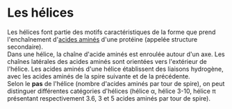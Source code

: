 # Les hélices
Les hélices font partie des motifs caractéristiques de la forme que prend l'enchaînement d'[acides aminés](lexicon-aminoacid) d'une protéine (appelée structure secondaire).  
Dans une hélice, la chaîne d'acide aminés est enroulée autour d'un axe. Les chaînes latérales des acides aminés sont orientées vers l'extérieur de l'hélice. Les acides aminés d'une hélice établissent des liaisons hydrogène, avec les acides aminés de la spire suivante et de la précédente.  
Selon le **pas** de l'hélice (nombre d'acides aminés par tour de spire), on peut distinguer différentes catégories d'hélices (hélice α, hélice 3-10, hélice π présentant respectivement 3.6, 3 et 5 acides aminés par tour de spire).
